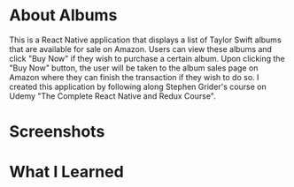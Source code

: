 About Albums
============
This is a React Native application that displays a list of Taylor Swift albums that are available for sale on Amazon. 
Users can view these albums and click "Buy Now" if they wish to purchase a certain album. 
Upon clicking the "Buy Now" button, the user will be taken to the album sales page on Amazon where they can finish the transaction if they wish to do so.
I created this application by following along Stephen Grider's course on Udemy "The Complete React Native and Redux Course". 
# Screenshots

# What I Learned 

